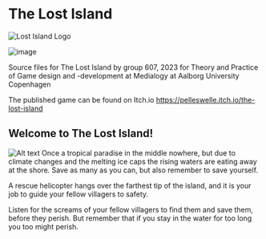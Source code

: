 # The Lost Island

![Lost Island Logo](https://img.itch.zone/aW1nLzEyMDQ5ODQwLnBuZw==/315x250%23c/4Sq8dO.png)

![image](https://github.com/PelleSwelle/Island-Rescue/assets/72729955/11757e1d-91fa-4970-9ed0-0b6a912dde09)


Source files for The Lost Island by group 607, 2023 
for Theory and Practice of Game design and -development at Medialogy at Aalborg University Copenhagen

The published game can be found on Itch.io https://pelleswelle.itch.io/the-lost-island


## Welcome to The Lost Island!
![Alt text](https://img.itch.zone/aW1hZ2UvMjA0NzUzMi8xMjA0ODk2Ny5wbmc=/original/nGVMjL.png "a title")
Once a tropical paradise in the middle nowhere, but due to climate changes and the melting ice caps the rising waters are eating away at the shore.  Save as many as you can, but also remember to save yourself.

A rescue helicopter hangs over the farthest tip of the island, and it is your job to guide your fellow villagers to safety.

Listen for the screams of your fellow villagers to find them and save them, before they perish. But remember that if you stay in the water for too long you too might perish.

